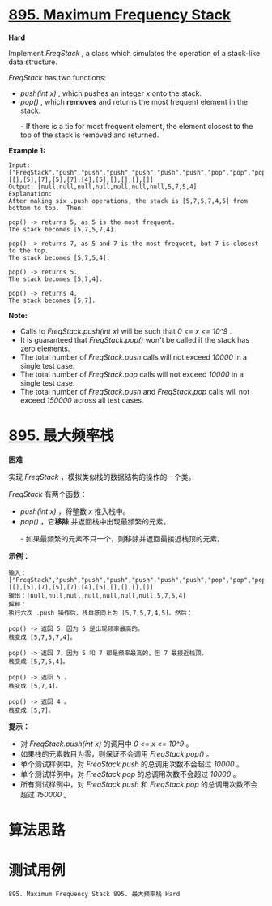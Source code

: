 # [895. Maximum Frequency Stack][enTitle]

**Hard**

Implement  *FreqStack* , a class which simulates the operation of a stack-like data structure.

 *FreqStack*  has two functions:

-  *push(int x)* , which pushes an integer  *x*  onto the stack. 
-  *pop()* , which **removes**  and returns the most frequent element in the stack. 
 <ul> 
  - If there is a tie for most frequent element, the element closest to the top of the stack is removed and returned. 
 </ul> 



**Example 1:** 

```
Input:
["FreqStack","push","push","push","push","push","push","pop","pop","pop","pop"],
[[],[5],[7],[5],[7],[4],[5],[],[],[],[]]
Output: [null,null,null,null,null,null,null,5,7,5,4]
Explanation:
After making six .push operations, the stack is [5,7,5,7,4,5] from bottom to top.  Then:

pop() -> returns 5, as 5 is the most frequent.
The stack becomes [5,7,5,7,4].

pop() -> returns 7, as 5 and 7 is the most frequent, but 7 is closest to the top.
The stack becomes [5,7,5,4].

pop() -> returns 5.
The stack becomes [5,7,4].

pop() -> returns 4.
The stack becomes [5,7].
```



**Note:** 

- Calls to  *FreqStack.push(int x)*  will be such that  *0 <= x <= 10^9* . 
- It is guaranteed that  *FreqStack.pop()*  won't be called if the stack has zero elements. 
- The total number of  *FreqStack.push*  calls will not exceed  *10000*  in a single test case. 
- The total number of  *FreqStack.pop*  calls will not exceed  *10000*  in a single test case. 
- The total number of  *FreqStack.push*  and  *FreqStack.pop*  calls will not exceed  *150000*  across all test cases.







# [895. 最大频率栈][cnTitle]

**困难**

实现  *FreqStack* ，模拟类似栈的数据结构的操作的一个类。

 *FreqStack*  有两个函数：

-  *push(int x)* ，将整数  *x*  推入栈中。 
-  *pop()* ，它**移除** 并返回栈中出现最频繁的元素。 
 <ul> 
  - 如果最频繁的元素不只一个，则移除并返回最接近栈顶的元素。 
 </ul> 



**示例：** 

```
输入：
["FreqStack","push","push","push","push","push","push","pop","pop","pop","pop"],
[[],[5],[7],[5],[7],[4],[5],[],[],[],[]]
输出：[null,null,null,null,null,null,null,5,7,5,4]
解释：
执行六次 .push 操作后，栈自底向上为 [5,7,5,7,4,5]。然后：

pop() -> 返回 5，因为 5 是出现频率最高的。
栈变成 [5,7,5,7,4]。

pop() -> 返回 7，因为 5 和 7 都是频率最高的，但 7 最接近栈顶。
栈变成 [5,7,5,4]。

pop() -> 返回 5 。
栈变成 [5,7,4]。

pop() -> 返回 4 。
栈变成 [5,7]。

```



**提示：** 

- 对  *FreqStack.push(int x)*  的调用中  *0 <= x <= 10^9* 。 
- 如果栈的元素数目为零，则保证不会调用  *FreqStack.pop()* 。 
- 单个测试样例中，对  *FreqStack.push*  的总调用次数不会超过  *10000* 。 
- 单个测试样例中，对  *FreqStack.pop*  的总调用次数不会超过  *10000* 。 
- 所有测试样例中，对  *FreqStack.push*  和  *FreqStack.pop*  的总调用次数不会超过  *150000* 。






# 算法思路

# 测试用例
```
895. Maximum Frequency Stack 895. 最大频率栈 Hard
```

[enTitle]: https://leetcode.com/problems/maximum-frequency-stack/
[cnTitle]: https://leetcode-cn.com/problems/maximum-frequency-stack/
